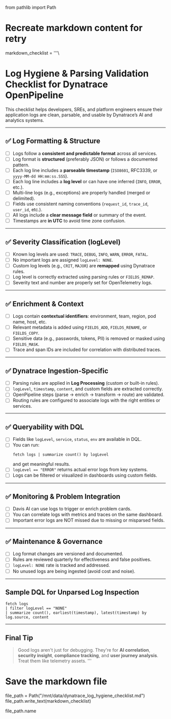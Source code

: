 from pathlib import Path

# Recreate markdown content for retry
markdown_checklist = '''\
# Log Hygiene & Parsing Validation Checklist for Dynatrace OpenPipeline

This checklist helps developers, SREs, and platform engineers ensure their application logs are clean, parsable, and usable by Dynatrace’s AI and analytics systems.

---

## ✅ Log Formatting & Structure

- [ ] Logs follow a **consistent and predictable format** across all services.
- [ ] Log format is **structured** (preferably JSON) or follows a documented pattern.
- [ ] Each log line includes a **parseable timestamp** (`ISO8601`, RFC3339, or `yyyy-MM-dd HH:mm:ss.SSS`).
- [ ] Each log line includes a **log level** or can have one inferred (`INFO`, `ERROR`, etc.).
- [ ] Multi-line logs (e.g., exceptions) are properly handled (merged or delimited).
- [ ] Fields use consistent naming conventions (`request_id`, `trace_id`, `user_id`, etc.).
- [ ] All logs include a **clear message field** or summary of the event.
- [ ] Timestamps are **in UTC** to avoid time zone confusion.

---

## ✅ Severity Classification (logLevel)

- [ ] Known log levels are used: `TRACE`, `DEBUG`, `INFO`, `WARN`, `ERROR`, `FATAL`.
- [ ] No important logs are assigned `logLevel: NONE`.
- [ ] Custom log levels (e.g., `CRIT`, `MAJOR`) are **remapped** using Dynatrace rules.
- [ ] Log level is correctly extracted using parsing rules or `FIELDS_REMAP`.
- [ ] Severity text and number are properly set for OpenTelemetry logs.

---

## ✅ Enrichment & Context

- [ ] Logs contain **contextual identifiers**: environment, team, region, pod name, host, etc.
- [ ] Relevant metadata is added using `FIELDS_ADD`, `FIELDS_RENAME`, or `FIELDS_COPY`.
- [ ] Sensitive data (e.g., passwords, tokens, PII) is removed or masked using `FIELDS_MASK`.
- [ ] Trace and span IDs are included for correlation with distributed traces.

---

## ✅ Dynatrace Ingestion-Specific

- [ ] Parsing rules are applied in **Log Processing** (custom or built-in rules).
- [ ] `logLevel`, `timestamp`, `content`, and custom fields are extracted correctly.
- [ ] OpenPipeline steps (parse → enrich → transform → route) are validated.
- [ ] Routing rules are configured to associate logs with the right entities or services.

---

## ✅ Queryability with DQL

- [ ] Fields like `logLevel`, `service`, `status`, `env` are available in DQL.
- [ ] You can run:
  ```dql
  fetch logs | summarize count() by logLevel
  ```
  and get meaningful results.
- [ ] `logLevel == "ERROR"` returns actual error logs from key systems.
- [ ] Logs can be filtered or visualized in dashboards using custom fields.

---

## ✅ Monitoring & Problem Integration

- [ ] Davis AI can use logs to trigger or enrich problem cards.
- [ ] You can correlate logs with metrics and traces on the same dashboard.
- [ ] Important error logs are NOT missed due to missing or misparsed fields.

---

## ✅ Maintenance & Governance

- [ ] Log format changes are versioned and documented.
- [ ] Rules are reviewed quarterly for effectiveness and false positives.
- [ ] `logLevel: NONE` rate is tracked and addressed.
- [ ] No unused logs are being ingested (avoid cost and noise).

---

## Sample DQL for Unparsed Log Inspection

```dql
fetch logs
| filter logLevel == "NONE"
| summarize count(), earliest(timestamp), latest(timestamp) by log.source, content
```

---

## Final Tip

> Good logs aren't just for debugging. They're for **AI correlation**, **security insight**, **compliance tracking**, and **user journey analysis**. Treat them like telemetry assets.
'''

# Save the markdown file
file_path = Path("/mnt/data/dynatrace_log_hygiene_checklist.md")
file_path.write_text(markdown_checklist)

file_path.name
